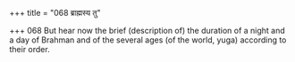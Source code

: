 +++
title = "068 ब्राह्मस्य तु"

+++
068	But hear now the brief (description of) the duration of a night and a day of Brahman and of the several ages (of the world, yuga) according to their order.